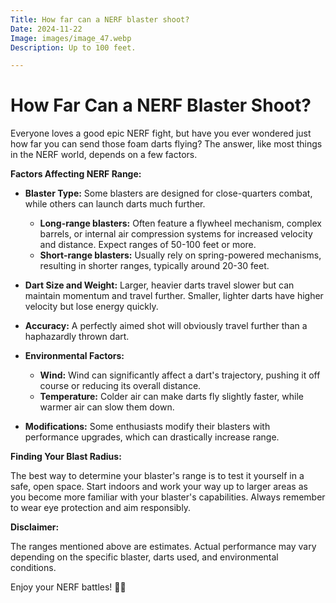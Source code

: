 ```yaml
---
Title: How far can a NERF blaster shoot?
Date: 2024-11-22
Image: images/image_47.webp
Description: Up to 100 feet. 

---
```


# How Far Can a NERF Blaster Shoot?

Everyone loves a good epic NERF fight, but have you ever wondered just how far you can send those foam darts flying? The answer, like most things in the NERF world, depends on a few factors. 

**Factors Affecting NERF Range:**

* **Blaster Type:** Some blasters are designed for close-quarters combat, while others can launch darts much further.

    * **Long-range blasters:** Often feature a flywheel mechanism, complex barrels, or internal air compression systems for increased velocity and distance. Expect ranges of 50-100 feet or more.
    * **Short-range blasters:** Usually rely on spring-powered mechanisms, resulting in shorter ranges, typically around 20-30 feet.

* **Dart Size and Weight:** Larger, heavier darts travel slower but can maintain momentum and travel further. Smaller, lighter darts have higher velocity but lose energy quickly.

* **Accuracy:**  A perfectly aimed shot will obviously travel further than a haphazardly thrown dart.

* **Environmental Factors:**

    * **Wind:** Wind can significantly affect a dart's trajectory, pushing it off course or reducing its overall distance. 
    * **Temperature:** Colder air can make darts fly slightly faster, while warmer air can slow them down.

* **Modifications:** Some enthusiasts modify their blasters with performance upgrades, which can drastically increase range.

**Finding Your Blast Radius:**

The best way to determine your blaster's range is to test it yourself in a safe, open space. Start indoors and work your way up to larger areas as you become more familiar with your blaster's capabilities. Always remember to wear eye protection and aim responsibly.

**Disclaimer:**

The ranges mentioned above are estimates. Actual performance may vary depending on the specific blaster, darts used, and environmental conditions.


Enjoy your NERF battles! 💪🎯
 
